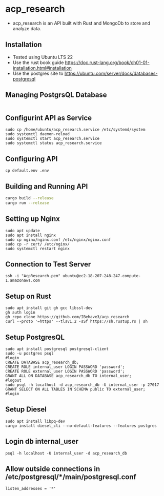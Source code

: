 # acp_research 
- acp_research is an API built with Rust and MongoDb to store and analyze data.

## Installation
- Tested using Ubuntu LTS 22 
- Use the rust book guide https://doc.rust-lang.org/book/ch01-01-installation.html#installation
- Use the postgres site to https://ubuntu.com/server/docs/databases-postgresql

## Managing PostgrsQL Database 
```

```

## Configurint API as Service
```
sudo cp /home/ubuntu/acp_research.service /etc/systemd/system
sudo systemctl daemon-reload
sudo systemctl start acp_research.service
sudo systemctl status acp_research.service
```

## Configuring API
```
cp default.env .env
```

## Building and Running API
```bash
cargo build --release
cargo run --release
```

## Setting up Nginx
```
sudo apt update
sudo apt install nginx
sudo cp nginx/nginx.conf /etc/nginx/nginx.conf
sudo cp -r cert/ /etc/nginx/
sudo systemctl restart nginx
```

## Connection to Test Server
```
ssh -i "AcpResearch.pem" ubuntu@ec2-18-207-248-247.compute-1.amazonaws.com
```

## Setup on Rust
```
sudo apt install git gh gcc libssl-dev
gh auth login
gh repo clone https://github.com/IBehave3/acp_research
curl --proto '=https' --tlsv1.2 -sSf https://sh.rustup.rs | sh
```

## Setup PostgresQL
```
sudo apt install postgresql postgresql-client
sudo -u postgres psql
#login
CREATE DATABASE acp_research_db;
CREATE ROLE internal_user LOGIN PASSWORD 'password';
CREATE ROLE external_user LOGIN PASSWORD 'password';
GRANT ALL ON DATABASE acp_research_db TO internal_user;
#logout
sudo psql -h localhost -d acp_research_db -U internal_user -p 27017
GRANT SELECT ON ALL TABLES IN SCHEMA public TO external_user;
#login
```

## Setup Diesel
```
sudo apt install libpq-dev
cargo install diesel_cli --no-default-features --features postgres
```

## Login db internal_user
```
psql -h localhost -U internal_user -d acp_research_db
```

## Allow outside connections in /etc/postgresql/*/main/postgresql.conf
```
listen_addresses = '*'
```
